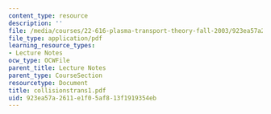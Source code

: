 ```yaml
---
content_type: resource
description: ''
file: /media/courses/22-616-plasma-transport-theory-fall-2003/923ea57a2611e1f05af813f1919354eb_collisionstrans1.pdf
file_type: application/pdf
learning_resource_types:
- Lecture Notes
ocw_type: OCWFile
parent_title: Lecture Notes
parent_type: CourseSection
resourcetype: Document
title: collisionstrans1.pdf
uid: 923ea57a-2611-e1f0-5af8-13f1919354eb
---
```

